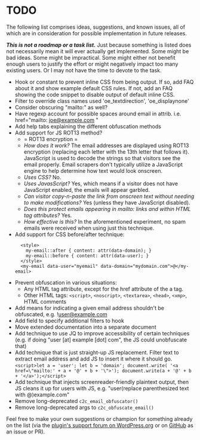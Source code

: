 # TODO

The following list comprises ideas, suggestions, and known issues, all of which are in consideration for possible implementation in future releases.

***This is not a roadmap or a task list.*** Just because something is listed does not necessarily mean it will ever actually get implemented. Some might be bad ideas. Some might be impractical. Some might either not benefit enough users to justify the effort or might negatively impact too many existing users. Or I may not have the time to devote to the task.

* Hook or constant to prevent inline CSS from being output. If so, add FAQ about it and show example default CSS rules. If not, add an FAQ showing the code snippet to disable output of default inline CSS.
* Filter to override class names used 'oe_textdirection', 'oe_displaynone'
* Consider obscuring "mailto:" as well?
* Have regexp account for possible spaces around email in attrib. i.e. href="mailto: joe@example.com "
* Add help tabs explaining the different obfuscation methods
* Add support for JS ROT13 method?
  * = ROT13 encryption =
  * *How does it work?* The email addresses are displayed using ROT13 encryption (replacing each letter with the 13th letter that follows it). JavaScript is used to decode the strings so that visitors see the email properly. Email scrapers don't typically utilize a JavaScript engine to help determine how text would look onscreen.
  * *Uses CSS?* No.
  * *Uses JavasScript?* Yes, which means if a visitor does not have JavaScript enabled, the emails will appear garbled.
  * *Can visitor copy-n-paste the link from onscreen text without needing to make modifications?* Yes (unless they have JavaScript disabled).
  * *Does this protect emails appearing in mailto: links and within HTML tag attributes?* Yes.
  * *How effective is this?* In the aforementioned experiment, no spam emails were received when using just this technique.
* Add support for CSS before/after technique:
  ```
    <style>
      my-email::after { content: attr(data-domain); }
      my-email::before { content: attr(data-user); }
    </style>
    <my-email data-user="myemail" data-domain="mydomain.com">@</my-email>
  ```
* Prevent obfuscation in various situations:
  * Any HTML tag attribute, except for the href attribute of the a tag.
  * Other HTML tags: `<script>`, `<noscript>`, `<textarea>`, `<head>`, `<xmp>`, HTML comments
* Add means for indicating a given email address shouldn't be obfuscated, e.g. !user@example.com
* Add field to specify additional filters to hook
* Move extended documentation into a separate document
* Add technique to use JQ to improve accessibility of certain techniques (e.g. if doing "user [at] example [dot] com", the JS could unobfuscate that)
* Add technique that is just straight-up JS replacement. Filter text to extract email address and add JS to insert it where it should go.
  `<script>let a = 'user'; let b = 'domain'; document.write( '<a href=\"mailto:' + a + '@' + b + '\">'); document.write(a + '@' + b + '</a>');</script>`
* Add technique that injects screenreader-friendly plaintext output, then JS cleans it up for users with JS, e.g. "user(replace parenthesized text with @)example.com"
* Remove long-deprecated `c2c_email_obfuscator()`
* Remove long-deprecated args to `c2c_obfuscate_email()`

Feel free to make your own suggestions or champion for something already on the list (via the [plugin's support forum on WordPress.org](https://wordpress.org/support/plugin/obfuscate-email/) or on [GitHub](https://github.com/coffee2code/obfuscate-email/) as an issue or PR).
